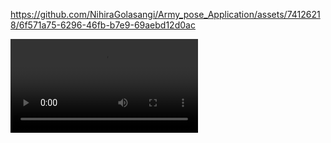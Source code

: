 


https://github.com/NihiraGolasangi/Army_pose_Application/assets/74126218/6f571a75-6296-46fb-b7e9-69aebd12d0ac


<video controls autoplay loop style="max-width:100%; max-height:400px;">
  <source src="https://github.com/NihiraGolasangi/Army_pose_Application/assets/74126218/6f571a75-6296-46fb-b7e9-69aebd12d0ac" type="video/mp4">
  Your browser does not support the video tag.
</video>

